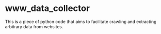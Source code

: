 # www_data_collector
This is a piece of python code that aims to facilitate crawling and extracting arbitrary data from websites.
